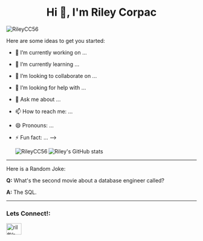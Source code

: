 <h1 align="center">Hi 👋, I'm Riley Corpac</h1>


<p align="left"> <img src="https://komarev.com/ghpvc/?username=RileyCC56&label=Profile%20views&color=0e75b6&style=flat" alt="RileyCC56" /> </p>


Here are some ideas to get you started:

- 🔭 I’m currently working on ...
- 🌱 I’m currently learning ...
- 👯 I’m looking to collaborate on ...
- 🤔 I’m looking for help with ...
- 💬 Ask me about ...
- 📫 How to reach me: ...
- 😄 Pronouns: ...
- ⚡ Fun fact: ...
-->


  
  <p><img align="left" src="https://github-readme-stats.vercel.app/api/top-langs?username=RileyCC56&theme=graywhite&show_icons=true&locale=en&layout=compact" alt="RileyCC56" /></p>
  
![Riley's GitHub stats](https://github-readme-stats.vercel.app/api?username=RileyCC56&theme=graywhite&show_icons=true)


---
Here is a Random Joke:

**Q:** What's the second movie about a database engineer called?

**A:** The SQL.

---


<h3 align="left"> Lets Connect!:</h3>
<p align="left">
<a href="https://www.linkedin.com/in/riley-corpac/" target="blank"><img align="center" src="https://cdn.jsdelivr.net/npm/simple-icons@3.0.1/icons/linkedin.svg" alt="riley-corpac" height="30" width="40" /></a>
  
</p>

